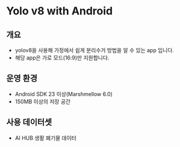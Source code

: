 # Yolo v8 with Android

## 개요

- yolov8을 사용해 가정에서 쉽게 분리수거 방법을 알 수 있는 app 입니다.
- 해당 app은 가로 모드(16:9)만 지원합니다.

## 운영 환경

- Android SDK 23 이상(Marshmellow 6.0)
- 150MB 이상의 저장 공간

## 사용 데이터셋

- AI HUB 생활 폐기물 데이터
